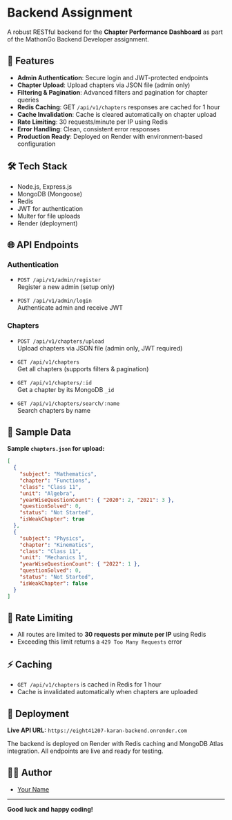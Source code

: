 # Backend Assignment

A robust RESTful backend for the **Chapter Performance Dashboard** as part of the MathonGo Backend Developer assignment.

<!-- --- -->

## 🚀 Features

- **Admin Authentication**: Secure login and JWT-protected endpoints
- **Chapter Upload**: Upload chapters via JSON file (admin only)
- **Filtering & Pagination**: Advanced filters and pagination for chapter queries
- **Redis Caching**: GET `/api/v1/chapters` responses are cached for 1 hour
- **Cache Invalidation**: Cache is cleared automatically on chapter upload
- **Rate Limiting**: 30 requests/minute per IP using Redis
- **Error Handling**: Clean, consistent error responses
- **Production Ready**: Deployed on Render with environment-based configuration

<!-- --- -->

## 🛠️ Tech Stack

- Node.js, Express.js
- MongoDB (Mongoose)
- Redis
- JWT for authentication
- Multer for file uploads
- Render (deployment)

<!-- --- -->
<!-- 
## 📦 Setup & Installation

### 1. Clone the repository
```bash
git clone https://github.com/yourusername/your-repo-name.git
cd your-repo-name
```

### 2. Install dependencies
```bash
npm install
```

### 3. Set up environment variables

Create a `.env` file in the root directory:

```env
MONGODB_URL=your-mongodb-atlas-url
JWT_SECRET=your-secret-key
REDIS_URL=redis://localhost:6379
PORT=3000
```

- For local development, ensure Redis is running on your machine
- For deployment (e.g., Render), set `REDIS_URL` to the internal Redis URL provided by Render Key Value

### 4. Start the server
```bash
npm start
```

The server will run on the port specified in `.env` (default: 3000).

--- -->

## 🌐 API Endpoints

### **Authentication**

- `POST /api/v1/admin/register`  
  Register a new admin (setup only)

- `POST /api/v1/admin/login`  
  Authenticate admin and receive JWT

### **Chapters**

- `POST /api/v1/chapters/upload`  
  Upload chapters via JSON file (admin only, JWT required)

- `GET /api/v1/chapters`  
  Get all chapters (supports filters & pagination)

- `GET /api/v1/chapters/:id`  
  Get a chapter by its MongoDB `_id`

- `GET /api/v1/chapters/search/:name`  
  Search chapters by name

<!-- --- -->

## 📄 Sample Data

**Sample `chapters.json` for upload:**
```json
[
  {
    "subject": "Mathematics",
    "chapter": "Functions",
    "class": "Class 11",
    "unit": "Algebra",
    "yearWiseQuestionCount": { "2020": 2, "2021": 3 },
    "questionSolved": 0,
    "status": "Not Started",
    "isWeakChapter": true
  },
  {
    "subject": "Physics",
    "chapter": "Kinematics",
    "class": "Class 11",
    "unit": "Mechanics 1",
    "yearWiseQuestionCount": { "2022": 1 },
    "questionSolved": 0,
    "status": "Not Started",
    "isWeakChapter": false
  }
]
```

<!-- --- -->

<!-- ## 📝 Environment Variables

| Variable      | Description                           |
|---------------|---------------------------------------|
| MONGODB_URL   | MongoDB Atlas connection string       |
| JWT_SECRET    | Secret key for JWT                    |
| REDIS_URL     | Redis connection URL                  |
| PORT          | Port to run the server (default: 3000)|

--- -->

## 🚦 Rate Limiting

- All routes are limited to **30 requests per minute per IP** using Redis
- Exceeding this limit returns a `429 Too Many Requests` error

<!-- --- -->

## ⚡ Caching

- `GET /api/v1/chapters` is cached in Redis for 1 hour
- Cache is invalidated automatically when chapters are uploaded

<!-- --- -->

## 🚀 Deployment

**Live API URL:** `https://eight41207-karan-backend.onrender.com`

The backend is deployed on Render with Redis caching and MongoDB Atlas integration. All endpoints are live and ready for testing.



<!-- ## 📬 Postman Collection

A public, well-documented Postman collection with pre-populated data : 
[https://documenter.getpostman.com/view/38222479/2sB2x2KuZb](#) <!-- Replace with your actual public link -->

<!-- --- --> 



## 🙋‍♂️ Author

- [Your Name](https://github.com/KaranOps)

---

**Good luck and happy coding!**
